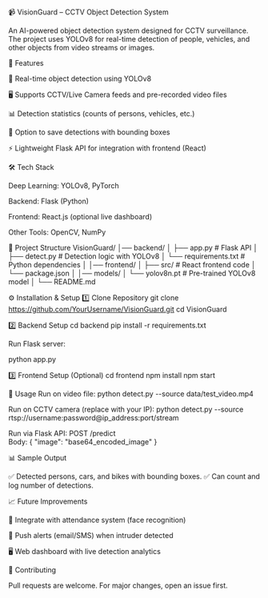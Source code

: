 📹 VisionGuard – CCTV Object Detection System

An AI-powered object detection system designed for CCTV surveillance.
The project uses YOLOv8 for real-time detection of people, vehicles, and other objects from video streams or images.

🚀 Features

🎯 Real-time object detection using YOLOv8

🖥️ Supports CCTV/Live Camera feeds and pre-recorded video files

📊 Detection statistics (counts of persons, vehicles, etc.)

💾 Option to save detections with bounding boxes

⚡ Lightweight Flask API for integration with frontend (React)

🛠️ Tech Stack

Deep Learning: YOLOv8, PyTorch

Backend: Flask (Python)

Frontend: React.js (optional live dashboard)

Other Tools: OpenCV, NumPy

📂 Project Structure
VisionGuard/
│── backend/
│   ├── app.py            # Flask API
│   ├── detect.py         # Detection logic with YOLOv8
│   └── requirements.txt  # Python dependencies
│
│── frontend/
│   ├── src/              # React frontend code
│   └── package.json
│
│── models/
│   └── yolov8n.pt        # Pre-trained YOLOv8 model
│
└── README.md

⚙️ Installation & Setup
1️⃣ Clone Repository
git clone https://github.com/YourUsername/VisionGuard.git
cd VisionGuard

2️⃣ Backend Setup
cd backend
pip install -r requirements.txt


Run Flask server:

python app.py

3️⃣ Frontend Setup (Optional)
cd frontend
npm install
npm start

🎯 Usage
Run on video file:
python detect.py --source data/test_video.mp4

Run on CCTV camera (replace with your IP):
python detect.py --source rtsp://username:password@ip_address:port/stream

Run via Flask API:
POST /predict  
Body: { "image": "base64_encoded_image" }

📊 Sample Output

✅ Detected persons, cars, and bikes with bounding boxes.
✅ Can count and log number of detections.

📈 Future Improvements

🚀 Integrate with attendance system (face recognition)

📡 Push alerts (email/SMS) when intruder detected

🖥️ Web dashboard with live detection analytics

🤝 Contributing

Pull requests are welcome. For major changes, open an issue first.
